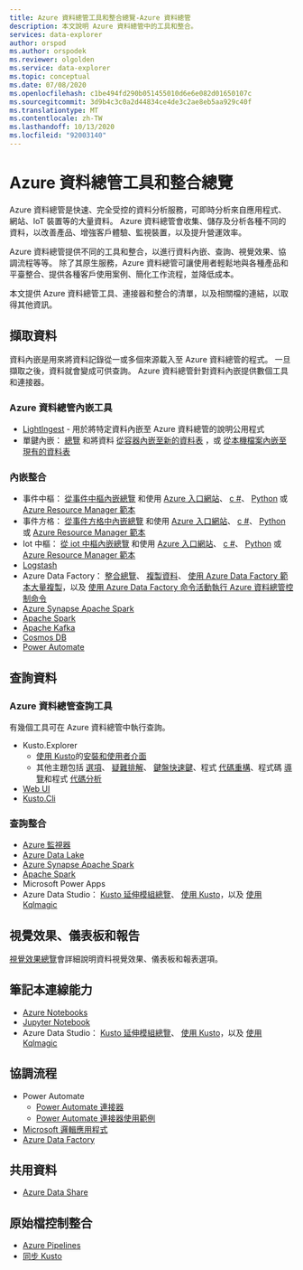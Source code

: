 ```yaml
---
title: Azure 資料總管工具和整合總覽-Azure 資料總管
description: 本文說明 Azure 資料總管中的工具和整合。
services: data-explorer
author: orspod
ms.author: orspodek
ms.reviewer: olgolden
ms.service: data-explorer
ms.topic: conceptual
ms.date: 07/08/2020
ms.openlocfilehash: c1be494fd290b051455010d6e6e082d01650107c
ms.sourcegitcommit: 3d9b4c3c0a2d44834ce4de3c2ae8eb5aa929c40f
ms.translationtype: MT
ms.contentlocale: zh-TW
ms.lasthandoff: 10/13/2020
ms.locfileid: "92003140"
---
```

# <a name="azure-data-explorer-tools-and-integrations-overview"></a>Azure 資料總管工具和整合總覽

Azure 資料總管是快速、完全受控的資料分析服務，可即時分析來自應用程式、網站、IoT 裝置等的大量資料。 Azure 資料總管會收集、儲存及分析各種不同的資料，以改善產品、增強客戶體驗、監視裝置，以及提升營運效率。 

Azure 資料總管提供不同的工具和整合，以進行資料內嵌、查詢、視覺效果、協調流程等等。 除了其原生服務，Azure 資料總管可讓使用者輕鬆地與各種產品和平臺整合、提供各種客戶使用案例、簡化工作流程，並降低成本。 

本文提供 Azure 資料總管工具、連接器和整合的清單，以及相關檔的連結，以取得其他資訊。

## <a name="ingest-data"></a>擷取資料 

資料內嵌是用來將資料記錄從一或多個來源載入至 Azure 資料總管的程式。 一旦擷取之後，資料就會變成可供查詢。 Azure 資料總管針對資料內嵌提供數個工具和連接器。 

### <a name="azure-data-explorer-ingestion-tools"></a>Azure 資料總管內嵌工具

* [LightIngest](lightingest.md) - 用於將特定資料內嵌至 Azure 資料總管的說明公用程式
* 單鍵內嵌： [總覽](ingest-data-one-click.md) 和將資料 [從容器內嵌至新的資料表](one-click-ingestion-new-table.md) ，或 [從本機檔案內嵌至現有的資料表](one-click-ingestion-existing-table.md)

### <a name="ingestion-integrations"></a>內嵌整合

* 事件中樞： [從事件中樞內嵌總覽](ingest-data-event-hub-overview.md) 和使用 [Azure 入口網站](ingest-data-event-hub.md)、 [c #](data-connection-event-hub-csharp.md)、 [Python](data-connection-event-hub-python.md) 或 [Azure Resource Manager 範本](data-connection-event-hub-resource-manager.md)
* 事件方格： [從事件方格中內嵌總覽](ingest-data-event-grid-overview.md) 和使用 [Azure 入口網站](ingest-data-event-grid.md)、 [c #](data-connection-event-grid-csharp.md)、 [Python](data-connection-event-grid-python.md) 或 [Azure Resource Manager 範本](data-connection-event-grid-resource-manager.md)
* Iot 中樞： [從 iot 中樞內嵌總覽](ingest-data-iot-hub-overview.md) 和使用 [Azure 入口網站](ingest-data-iot-hub.md)、 [c #](data-connection-iot-hub-csharp.md)、 [Python](data-connection-iot-hub-python.md) 或 [Azure Resource Manager 範本](data-connection-iot-hub-resource-manager.md)
* [Logstash](ingest-data-logstash.md)
* Azure Data Factory： [整合總覽](data-factory-integration.md)、 [複製資料](data-factory-load-data.md)、 [使用 Azure Data Factory 範本大量複製](data-factory-template.md)，以及 [使用 Azure Data Factory 命令活動執行 Azure 資料總管控制命令](data-factory-command-activity.md)
* [Azure Synapse Apache Spark](https://docs.microsoft.com/azure/synapse-analytics/quickstart-connect-azure-data-explorer?context=/azure/data-explorer/context/context)
* [Apache Spark](spark-connector.md)
* [Apache Kafka](ingest-data-kafka.md)
* [Cosmos DB](https://github.com/Azure/azure-kusto-labs/tree/master/cosmosdb-adx-integration)
* [Power Automate](flow.md)

## <a name="query-data"></a>查詢資料

### <a name="azure-data-explorer-query-tools"></a>Azure 資料總管查詢工具

有幾個工具可在 Azure 資料總管中執行查詢。

* Kusto.Explorer
    * [使用 Kusto](kusto/tools/kusto-explorer-using.md)的[安裝和使用者介面](kusto/tools/kusto-explorer.md)
    * 其他主題包括 [選項](kusto/tools/kusto-explorer-options.md)、 [疑難排解](kusto/tools/kusto-explorer-troubleshooting.md)、 [鍵盤快速鍵](kusto/tools/kusto-explorer-shortcuts.md)、程式 [代碼重構](kusto/tools/kusto-explorer-refactor.md)、程式碼 [導覽](kusto/tools/kusto-explorer-codenav.md)和程式 [代碼分析](kusto/tools/kusto-explorer-code-analyzer.md)
* [Web UI](web-query-data.md)
* [Kusto.Cli](kusto/tools/kusto-cli.md)

### <a name="query-integrations"></a>查詢整合

* [Azure 監視器](query-monitor-data.md)
* [Azure Data Lake](data-lake-query-data.md)
* [Azure Synapse Apache Spark](https://docs.microsoft.com/azure/synapse-analytics/quickstart-connect-azure-data-explorer?context=/azure/data-explorer/context/context)
* [Apache Spark](spark-connector.md)
* Microsoft Power Apps
* Azure Data Studio： [Kusto 延伸模組總覽](https://docs.microsoft.com/sql/azure-data-studio/extensions/kusto-extension?context=/azure/data-explorer/context/context)、 [使用 Kusto](https://docs.microsoft.com/sql/azure-data-studio/notebooks/notebooks-kusto-kernel?context=/azure/data-explorer/context/context)，以及 [使用 Kqlmagic](https://docs.microsoft.com/sql/azure-data-studio/notebooks-kqlmagic?context=/azure/data-explorer/context/context)

## <a name="visualizations-dashboards-and-reporting"></a>視覺效果、儀表板和報告

[視覺效果總覽](viz-overview.md)會詳細說明資料視覺效果、儀表板和報表選項。 

## <a name="notebook-connectivity"></a>筆記本連線能力

* [Azure Notebooks](azure-notebooks.md)
* [Jupyter Notebook](kqlmagic.md)
* Azure Data Studio： [Kusto 延伸模組總覽](https://docs.microsoft.com/sql/azure-data-studio/extensions/kusto-extension?context=/azure/data-explorer/context/context)、 [使用 Kusto](https://docs.microsoft.com/sql/azure-data-studio/notebooks/notebooks-kusto-kernel?context=/azure/data-explorer/context/context)，以及 [使用 Kqlmagic](https://docs.microsoft.com/sql/azure-data-studio/notebooks-kqlmagic?context=/azure/data-explorer/context/context)

## <a name="orchestration"></a>協調流程

* Power Automate
    * [Power Automate 連接器](flow.md)
    * [Power Automate 連接器使用範例](flow-usage.md)
* [Microsoft 邏輯應用程式](kusto/tools/logicapps.md) 
* [Azure Data Factory](data-factory-integration.md)

## <a name="share-data"></a>共用資料

* [Azure Data Share](data-share.md)

## <a name="source-control-integration"></a>原始檔控制整合

* [Azure Pipelines](devops.md) 
* [同步 Kusto](kusto/tools/synckusto.md) 

<!--Open Source Tools-->
